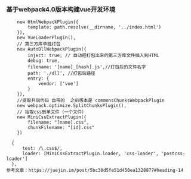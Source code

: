 ###  基于webpack4.0版本构建vue开发环境
        new HtmlWebpackPlugin({
            template: path.resolve(__dirname, '../index.html')
        }),
        new VueLoaderPlugin(),
        // 第三方库单独打包
        new AutoDllWebpackPlugin({
            inject: true, // 自动把打包出来的第三方库文件插入到HTML
            debug: true,
            filename: '[name]_[hash].js',//打包后的文件名字
            path: './dll', //打包后路径
            entry: {
                vendor: ['vue']
            }
        }),
        //提取共同代码 自带的  之前版本是 commonsChunksWebpackPlugin
        new webpack.optimize.SplitChunksPlugin(),
        // 抽取css到单文件（一个文件）
        new MiniCssExtractPlugin({
            filename: "[name].css",
            chunkFilename: "[id].css"
        })
      
      {
          test: /\.css$/,
          loader: [MiniCssExtractPlugin.loader, 'css-loader', 'postcss-loader']
      },
    参考文章：https://juejin.im/post/5bc30d5fe51d450ea1328877#heading-14
